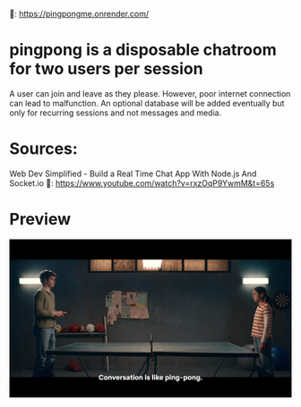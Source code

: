 🔗: https://pingpongme.onrender.com/

# pingpong is a disposable chatroom for two users per session
A user can join and leave as they please. However, poor internet connection can lead to malfunction. An optional database will be added eventually but only for recurring sessions and not messages and media.

# Sources:
Web Dev Simplified - Build a Real Time Chat App With Node.js And Socket.io  🔗: https://www.youtube.com/watch?v=rxzOqP9YwmM&t=65s

# Preview
![Image Preview](preview.png "from the half of it (Movie)")
